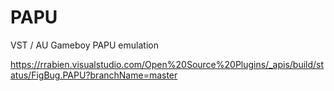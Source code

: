 # PAPU

VST / AU Gameboy PAPU emulation

https://rrabien.visualstudio.com/Open%20Source%20Plugins/_apis/build/status/FigBug.PAPU?branchName=master
